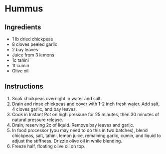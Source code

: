 # Hummus

## Ingredients

* 1 lb dried chickpeas
* 8 cloves peeled garlic
* 2 bay leaves
* Juice from 3 lemons
* 1c tahini
* 1t cumin
* Olive oil

## Instructions

1. Soak chickpeas overnight in water and salt.
2. Drain and rinse chickpeas and cover with 1-2 inch fresh water. Add salt,
   4 cloves garlic, and bay leaves.
3. Cook in Instant Pot on high pressure for 25 minutes, then 30 minutes of
   natural pressure release.
4. Drain, reserving 2c of liquid. Remove bay leaves and garlic.
5. In food processor (you may need to do this in two batches), blend
   chickpeas, salt, tahini, lemon juice, remaining garlic, cumin, and
   liquid to adjust the stiffness. Drizzle olive oil in while blending.
6. Freeze half, floating olive oil on top.
